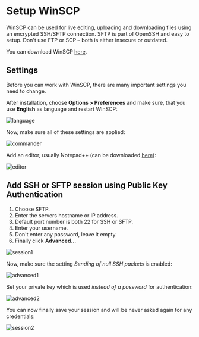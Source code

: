 # Setup WinSCP

WinSCP can be used for live editing, uploading and downloading files using an encrypted SSH/SFTP connection. SFTP is part of OpenSSH and easy to setup. Don't use FTP or SCP – both is either insecure or outdated.

You can download WinSCP [here](https://winscp.net/eng/download.php).

## Settings

Before you can work with WinSCP, there are many important settings you need to change.

After installation, choose **Options > Preferences** and make sure, that you use **English** as language and restart WinSCP:

![language](https://user-images.githubusercontent.com/40885610/134816417-81087135-9160-436c-b5eb-3be32d3b27af.png)

Now, make sure all of these settings are applied:

![commander](https://user-images.githubusercontent.com/40885610/134816482-6d40878b-8a10-4f3b-b6f4-6f7a1587761e.png)

Add an editor, usually Notepad++ (can be downloaded [here](https://notepad-plus-plus.org/downloads/)):

![editor](https://user-images.githubusercontent.com/40885610/134816529-3d649062-efa5-4806-8c6c-0ffb85c09ed4.png)

## Add SSH or SFTP session using Public Key Authentication

1. Choose SFTP.
2. Enter the servers hostname or IP address.
3. Default port number is both 22 for SSH or SFTP.
4. Enter your username.
5. Don't enter any password, leave it empty.
6. Finally click **Advanced...**

![session1](https://user-images.githubusercontent.com/40885610/134816867-3d7af16a-28a1-4f62-b43a-1ac6720508f6.png)

Now, make sure the setting *Sending of null SSH packets* is enabled:

![advanced1](https://user-images.githubusercontent.com/40885610/134816996-8e9db7aa-2823-47ca-b2df-28f51ce53585.png)

Set your private key which is used *instead of a password* for authentication:

![advanced2](https://user-images.githubusercontent.com/40885610/134817021-f80a9094-e4b9-408f-a37b-f8aac84d9b59.png)

You can now finally save your session and will be never asked again for any credentials:

![session2](https://user-images.githubusercontent.com/40885610/134817083-4b82ce5d-59bd-4a09-b49e-e28dea2935ff.png)


